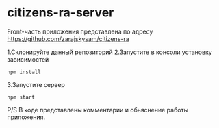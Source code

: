 # citizens-ra-server

Front-часть приложения представлена по адресу https://github.com/zarajskysam/citizens-ra

1.Склонируйте данный репозиторий 
2.Запустите в консоли установку зависимостей 
```
npm install
```
3.Запустите сервер
```
npm start
```


P/S В коде представлены комментарии и обьяснение работы приложения.
